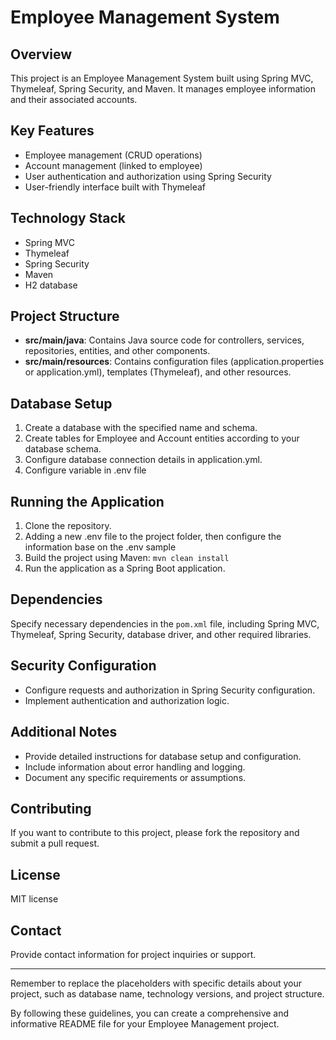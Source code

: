 # Employee Management System

## Overview
This project is an Employee Management System built using Spring MVC, Thymeleaf, Spring Security, and Maven. It manages employee information and their associated accounts.

## Key Features
- Employee management (CRUD operations)
- Account management (linked to employee)
- User authentication and authorization using Spring Security
- User-friendly interface built with Thymeleaf

## Technology Stack
- Spring MVC
- Thymeleaf
- Spring Security
- Maven
- H2 database

## Project Structure
- **src/main/java**: Contains Java source code for controllers, services, repositories, entities, and other components.
- **src/main/resources**: Contains configuration files (application.properties or application.yml), templates (Thymeleaf), and other resources.

## Database Setup
1. Create a database with the specified name and schema.
2. Create tables for Employee and Account entities according to your database schema.
3. Configure database connection details in application.yml.
4. Configure variable in .env file

## Running the Application
1. Clone the repository.
2. Adding a new .env file to the project folder, then configure the information base on the .env sample
3. Build the project using Maven: `mvn clean install`
4. Run the application as a Spring Boot application.

## Dependencies
Specify necessary dependencies in the `pom.xml` file, including Spring MVC, Thymeleaf, Spring Security, database driver, and other required libraries.

## Security Configuration
- Configure requests and authorization in Spring Security configuration.
- Implement authentication and authorization logic.

## Additional Notes
- Provide detailed instructions for database setup and configuration.
- Include information about error handling and logging.
- Document any specific requirements or assumptions.

## Contributing
If you want to contribute to this project, please fork the repository and submit a pull request.

## License
MIT license

## Contact
Provide contact information for project inquiries or support.

---

Remember to replace the placeholders with specific details about your project, such as database name, technology versions, and project structure.

By following these guidelines, you can create a comprehensive and informative README file for your Employee Management project.
